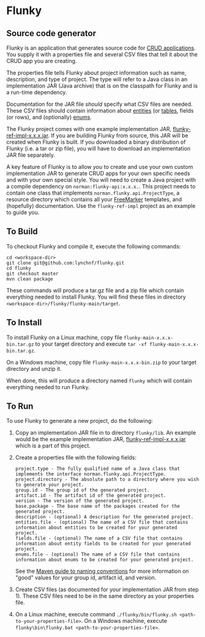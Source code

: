# Flunky

## Source code generator

Flunky is an application that generates source code for
[CRUD applications](https://en.wikipedia.org/wiki/Create,_read,_update_and_delete).
You supply it with a properties file and several CSV files that tell it about the CRUD app you are creating.

The properties file tells Flunky about project information such as name, description, and type of project.
The type will refer to a Java class in an implementation JAR (Java archive) that is on the classpath for Flunky and is a
run-time dependency.

Documentation for the JAR file *should* specify what CSV files are needed.
These CSV files should contain information about [entities](https://en.wikipedia.org/wiki/Entity-relationship_model)
(or [tables](https://en.wikipedia.org/wiki/Table_(database\))), fields (or rows), and (optionally)
[enums](https://en.wikipedia.org/wiki/Enumerated_type).

The Flunky project comes with one example implementation JAR, [flunky-ref-impl-x.x.x.jar](flunky-ref-impl/README.md).
If you are building Flunky from source, this JAR will be created when Flunky is built.
If you downloaded a binary distribution of Flunky (i.e. a tar or zip file), you will have to download an implementation
JAR file separately.

A key feature of Flunky is to allow *you* to create and use your own custom implementation JAR to generate CRUD apps for
your own specific needs and with your own special style.
You will need to create a Java project with a compile dependency on `norman:flunky-api:x.x.x.`.
This project needs to contain one class that implements `norman.flunky.api.ProjectType`, a resource directory which
contains all your [FreeMarker](https://freemarker.apache.org/) templates, and (hopefully) documentation.
Use the `flunky-ref-impl` project as an example to guide you. 

## To Build

To checkout Flunky and compile it, execute the following commands:

    cd <workspace-dir>
    git clone git@github.com:lynchnf/flunky.git
    cd flunky
    git checkout master
    mvn clean package
    
These commands will produce a tar.gz file and a zip file which contain everything needed to install Flunky.
You will find these files in directory `<workspace-dir>/flunky/flunky-main/target`.

## To Install

To install Flunky on a Linux machine, copy file `flunky-main-x.x.x-bin.tar.gz` to your target directory and
execute `tar -xf flunky-main-x.x.x-bin.tar.gz`.
    
On a Windows machine, copy file `flunky-main-x.x.x-bin.zip` to your target directory and unzip it.

When done, this will produce a directory named `flunky` which will contain everything needed to run Flunky.
    
## To Run

To use Flunky to generate a new project, do the following:

1.  Copy an implementation JAR file in to directory `flunky/lib`.
    An example would be the example implementation JAR, [flunky-ref-impl-x.x.x.jar](flunky-ref-impl/README.md) which is
    a part of this project.

2.  Create a properties file with the following fields:

        project.type - The fully qualified name of a Java class that implements the interface norman.flunky.api.ProjectType.
        project.directory - The absolute path to a directory where you wish to generate your project. 
        group.id - The group id of the generated project.
        artifact.id - The artifact id of the generated project.
        version - The version of the generated project.
        base.package - The base name of the packages created for the generated project.
        description - (optional) A description for the generated project.
        entities.file - (optional) The name of a CSV file that contains information about entities to be created for your generated project.
        fields.file - (optional) The name of a CSV file that contains information about entity fields to be created for your generated project.
        enums.file - (optional) The name of a CSV file that contains information about enums to be created for your generated project.

    See the [Maven guide to naming conventions](https://maven.apache.org/guides/mini/guide-naming-conventions.html) for
    more information on "good" values for your group id, artifact id, and version.
    
3.  Create CSV files (as documented for your implementation JAR from step 1).
    These CSV files need to be in the same directory as your properties file.

4.  On a Linux machine, execute command `./flunky/bin/flunky.sh <path-to-your-properties-file>`. 
    On a Windows machine, execute `flunky\bin\flunky.bat <path-to-your-properties-file>`.
